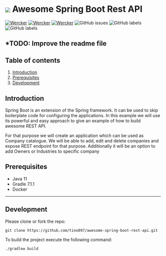 # <img src="https://github.com/tino097/awesome-spring-boot-rest-api/raw/master/spring-logo.png" align="absmiddle"/> Awesome Spring Boot Rest API

[![Wercker](https://img.shields.io/badge/spring--boot-2.1.5.RELEASE-green.svg?style=flat-square&logo=spring)](https://spring.io/projects/spring-boot)
[![Wercker](https://img.shields.io/badge/java-8-blue.svg?style=flat-square&logo=java)](https://openjdk.java.net/install/)
[![Wercker](https://img.shields.io/badge/gradle-6.11-brightgreen.svg?style=flat-square&logo=gradle)](https://gradle.org/install/)
![GitHub issues](https://img.shields.io/github/issues-raw/tino097/awesome-spring-boot-rest-api?style=flat-square)
![GitHub labels](https://img.shields.io/github/labels/tino097/awesome-spring-boot-rest-api/help%20wanted?style=flat-square)
![GitHub labels](https://img.shields.io/github/labels/tino097/awesome-spring-boot-rest-api/good%20first%20issue?style=flat-square)

## \*TODO: Improve the readme file

## Table of contents

1. [Introduction](#introduction)
2. [Prerequisites](#prerequisites)
3. [Development](#development)

## Introduction

Spring Boot is an extension of the Spring framework. It can be used to skip boilerplate code for configuring the applications.
In this example we will use its powerful and easy approach to give an example of how to build awesome REST API.

For that purpose we will create an application which can be used as Company catalogue. We will be able to add, edit and delete companies and expose
REST endpoint for that purpose. Additionally it will be an option to add Owners or Industries to specific company

## Prerequisites

- Java 11
- Gradle 7.1.1
- Docker

---

## Development

Please clone or fork the repo:

    git clone https://github.com/tino097/awesome-spring-boot-rest-api.git

To build the project execute the following command:

    ./gradlew build
